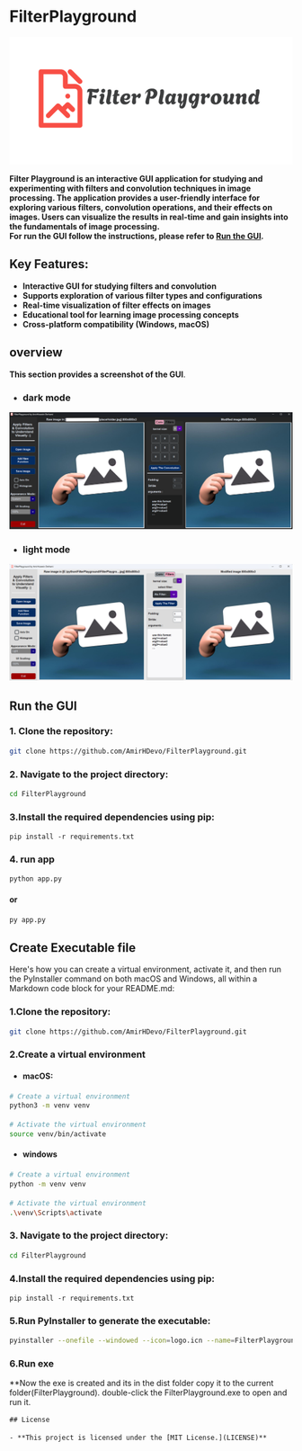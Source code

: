 # FilterPlayground

![Header Image](header_thumbnail.png)

<strong>Filter Playground is an interactive GUI application for studying and experimenting
with filters and convolution techniques in image processing. The application provides
a user-friendly interface for exploring various filters, convolution operations,
and their effects on images. Users can visualize the results in real-time and gain insights into the fundamentals of
image processing.<br>
For run the GUI follow the instructions, please refer to [Run the GUI](#run-the-gui).
</strong>

## Key Features:

- **Interactive GUI for studying filters and convolution**
- **Supports exploration of various filter types and configurations**
- **Real-time visualization of filter effects on images**
- **Educational tool for learning image processing concepts**
- **Cross-platform compatibility (Windows, macOS)**

## overview

**This section provides a screenshot of the GUI**.

- ### dark mode

![screenshot1.png](screenshot1.png)

- ### light mode

![screenshot2.png](screenshot2.png)

## Run the GUI

### 1. Clone the repository:

```bash
git clone https://github.com/AmirHDevo/FilterPlayground.git
``` 

### 2. Navigate to the project directory:

```bash 
cd FilterPlayground
```

### 3.Install the required dependencies using pip:

```
pip install -r requirements.txt
```

### 4. run app

```bash 
python app.py
```

#### or

```bash
py app.py
```

## Create Executable file
 
Here's how you can create a virtual environment, activate it, and then run the PyInstaller command on both macOS and 
Windows, all within a Markdown code block for your README.md:
### 1.Clone the repository:

```bash
git clone https://github.com/AmirHDevo/FilterPlayground.git
```

### 2.Create a virtual environment
- #### macOS:
```bash 
# Create a virtual environment
python3 -m venv venv

# Activate the virtual environment
source venv/bin/activate
```
- #### windows
```bash
# Create a virtual environment
python -m venv venv

# Activate the virtual environment
.\venv\Scripts\activate
```


### 3. Navigate to the project directory:

```bash 
cd FilterPlayground
```

### 4.Install the required dependencies using pip:

```
pip install -r requirements.txt
```

### 5.Run PyInstaller to generate the executable:
```bash
pyinstaller --onefile --windowed --icon=logo.icn --name=FilterPlayground app.py
```
### 6.Run exe
**Now the exe is created and its in the dist folder copy it to the current folder(FilterPlayground).
double-click the FilterPlayground.exe to open and run it.
```
## License

- **This project is licensed under the [MIT License.](LICENSE)**
